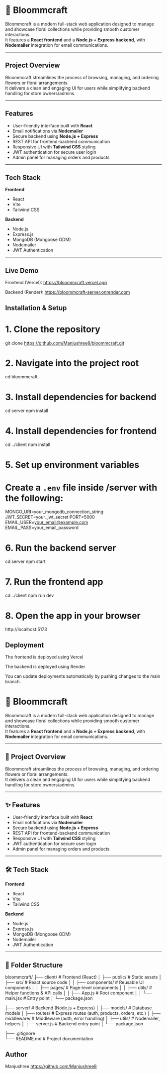# 🌸 Bloommcraft

Bloommcraft is a modern full-stack web application designed to manage and showcase floral collections while providing smooth customer interactions.  
It features a **React frontend** and a **Node.js + Express backend**, with **Nodemailer** integration for email communications.

---

##  Project Overview

Bloommcraft streamlines the process of browsing, managing, and ordering flowers or floral arrangements.  
It delivers a clean and engaging UI for users while simplifying backend handling for store owners/admins.

---

##  Features

- User-friendly interface built with **React**  
- Email notifications via **Nodemailer**  
- Secure backend using **Node.js + Express**  
- REST API for frontend-backend communication  
- Responsive UI with **Tailwind CSS** styling  
- JWT authentication for secure user login  
- Admin panel for managing orders and products  

---

##  Tech Stack

**Frontend**
- React  
- Vite  
- Tailwind CSS  

**Backend**
- Node.js  
- Express.js  
- MongoDB (Mongoose ODM)  
- Nodemailer  
- JWT Authentication  

---

## Live Demo

Frontend (Vercel): https://bloommcraft.vercel.app

Backend (Render): https://bloommcraft-server.onrender.com

## Installation & Setup

# 1. Clone the repository
git clone https://github.com/Manjushree8/bloommcraft.git

# 2. Navigate into the project root
cd bloommcraft

# 3. Install dependencies for backend
cd server
npm install

# 4. Install dependencies for frontend
cd ../client
npm install

# 5. Set up environment variables
# Create a `.env` file inside /server with the following:
MONGO_URI=your_mongodb_connection_string
JWT_SECRET=your_jwt_secret
PORT=5000
EMAIL_USER=your_email@example.com
EMAIL_PASS=your_email_password

# 6. Run the backend server
cd server
npm start

# 7. Run the frontend app
cd ../client
npm run dev

# 8. Open the app in your browser
http://localhost:5173

## Deployment

The frontend is deployed using Vercel

The backend is deployed using Render

You can update deployments automatically by pushing changes to the main branch.

# 🌸 Bloommcraft

Bloommcraft is a modern full-stack web application designed to manage and showcase floral collections while providing smooth customer interactions.  
It features a **React frontend** and a **Node.js + Express backend**, with **Nodemailer** integration for email communications.

---

## 📖 Project Overview

Bloommcraft streamlines the process of browsing, managing, and ordering flowers or floral arrangements.  
It delivers a clean and engaging UI for users while simplifying backend handling for store owners/admins.

---

## ✨ Features

- User-friendly interface built with **React**  
- Email notifications via **Nodemailer**  
- Secure backend using **Node.js + Express**  
- REST API for frontend-backend communication  
- Responsive UI with **Tailwind CSS** styling  
- JWT authentication for secure user login  
- Admin panel for managing orders and products  

---

## 🛠️ Tech Stack

**Frontend**
- React  
- Vite  
- Tailwind CSS  

**Backend**
- Node.js  
- Express.js  
- MongoDB (Mongoose ODM)  
- Nodemailer  
- JWT Authentication  

---

## 📂 Folder Structure


bloommcraft/
├── client/                 # Frontend (React)
│   ├── public/             # Static assets
│   ├── src/                # React source code
│   │   ├── components/     # Reusable UI components
│   │   ├── pages/          # Page-level components
│   │   ├── utils/          # Helper functions & API calls
│   │   ├── App.js          # Root component
│   │   └── main.jsx        # Entry point
│   └── package.json

├── server/                 # Backend (Node.js + Express)
│   ├── models/             # Database models
│   ├── routes/             # Express routes (auth, products, orders, etc.)
│   ├── middleware/         # Middleware (auth, error handling)
│   ├── utils/              # Nodemailer, helpers
│   ├── server.js           # Backend entry point
│   └── package.json

├── .gitignore              
└── README.md               # Project documentation


## Author

Manjushree
https://github.com/Manjushree8